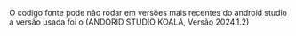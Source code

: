O codigo fonte pode não rodar em versões mais recentes do android studio 
a versão usada foi o (ANDORID STUDIO KOALA, Versão 2024.1.2)
